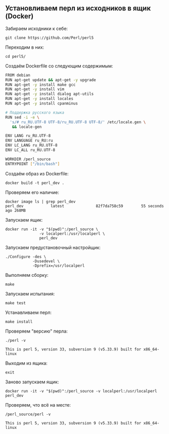## Установливаем перл из исходников в ящик (Docker)

Забираем исходники к себе:

```
git clone https://github.com/Perl/perl5
```

Переходим в них:

```
cd perl5/
```

Создаём Dockerfile со следующим содержимым:

```bash
FROM debian
RUN apt-get update && apt-get -y upgrade
RUN apt-get -y install make gcc
RUN apt-get -y install vim
RUN apt-get -y install dialog apt-utils
RUN apt-get -y install locales
RUN apt-get -y install cpanminus

# Поддержка русского языка
RUN sed -i -e \
  's/# ru_RU.UTF-8 UTF-8/ru_RU.UTF-8 UTF-8/' /etc/locale.gen \
   && locale-gen

ENV LANG ru_RU.UTF-8
ENV LANGUAGE ru_RU:ru
ENV LC_LANG ru_RU.UTF-8
ENV LC_ALL ru_RU.UTF-8

WORKDIR /perl_source
ENTRYPOINT ["/bin/bash"]
```

Создаём образ из Dockerfile:

```
docker build -t perl_dev .
```

Проверяем его наличие:

```
docker image ls | grep perl_dev
perl_dev            latest              82f7da758c59        55 seconds ago 268MB
```

Запускаем ящик:

```
docker run -it -v "$(pwd)":/perl_source \
               -v localperl:/usr/localperl \
               perl_dev
```

Запускаем предустановочный настройщик:

```
./Configure -des \
            -Dusedevel \
            -Dprefix=/usr/localperl
```

Выполняем сборку:

```
make
```

Запускаем испытания:

```
make test
```

Устанавливаем перл:

```
make install
```

Проверяем "версию" перла:

```
./perl -v

This is perl 5, version 33, subversion 9 (v5.33.9) built for x86_64-linux
```

Выходим из ящика:

```
exit
```

Заново запускаем ящик:

```
docker run -it -v "$(pwd)":/perl_source -v localperl:/usr/localperl perl_dev
```

Проверяем, что всё на месте:

```
/perl_source/perl -v

This is perl 5, version 33, subversion 9 (v5.33.9) built for x86_64-linux
```
